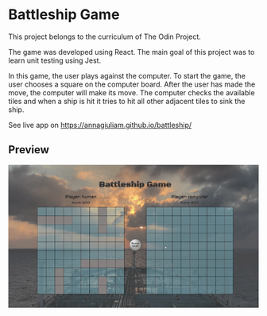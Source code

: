 # Battleship Game #

This project belongs to the curriculum of The Odin Project.

The game was developed using React.
The main goal of this project was to learn unit testing using Jest.

In this game, the user plays against the computer. 
To start the game, the user chooses a square on the computer board.
After the user has made the move, the computer will make its move.
The computer checks the available tiles and when a ship is hit it tries to hit all other adjacent tiles to sink the ship.

See live app on https://annagiuliam.github.io/battleship/

## Preview ##
![battleship preview](./src/images/battleship-gif.gif)
